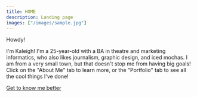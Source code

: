 ```yaml
---
title: HOME
description: Landing page
images: ["/images/sample.jpg"]
---
```


Howdy!

I'm Kaleigh! I'm a 25-year-old with a BA in theatre and marketing informatics, who also likes journalism, graphic design, and iced mochas. I am from a very small town, but that doesn't stop me from having big goals! Click on the "About Me" tab to learn more, or the "Portfolio" tab to see all the cool things I've done!

[Get to know me better](/about "Get to know me better")
